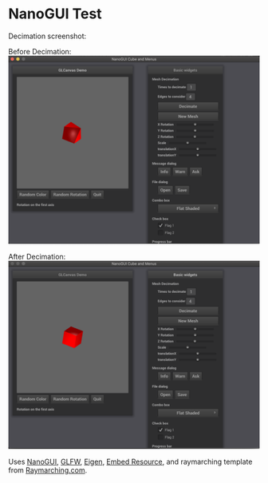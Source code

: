 # NanoGUI Test

Decimation screenshot:

Before Decimation:
![Screenshot](https://github.com/KrutPatel2257/OpenGL_Quadric_Based_Mesh_Decimation/blob/master/Screenshot%202019-03-21%20at%202.29.08%20PM.png "Screenshot")

After Decimation:
![Screenshot](https://github.com/KrutPatel2257/OpenGL_Quadric_Based_Mesh_Decimation/blob/master/Screenshot%202019-03-21%20at%202.29.21%20PM.png "Screenshot")

Uses [NanoGUI](https://github.com/wjakob/nanogui), [GLFW](http://www.glfw.org/),
[Eigen](http://eigen.tuxfamily.org/), [Embed Resource](https://github.com/cyrilcode/embed-resource),
and raymarching template from [Raymarching.com](http://raymarching.com/).

